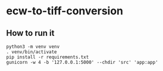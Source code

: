 # ecw-to-tiff-conversion

## How to run it
```
python3 -m venv venv
. venv/bin/activate
pip install -r requirements.txt
gunicorn -w 4 -b '127.0.0.1:5000' --chdir 'src' 'app:app'
```
